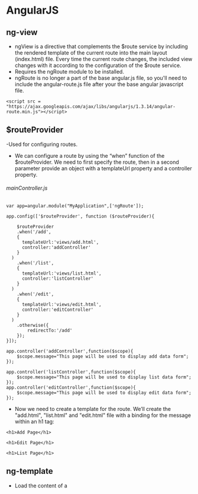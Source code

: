 # AngularJS 

## ng-view 

- ngView is a directive that complements the $route service by including the rendered template of the current route into the main layout (index.html) file. Every time the current route changes, the included view changes with it according to the configuration of the $route service.
- Requires the ngRoute module to be installed.
- ngRoute is no longer a part of the base angular.js file, so you'll need to include the angular-route.js file after your the base angular javascript file.
```
<script src = "https://ajax.googleapis.com/ajax/libs/angularjs/1.3.14/angular-route.min.js"></script>
```
## $routeProvider

-Used for configuring routes.

- We can configure a route by using the “when” function of the $routeProvider. We need to first specify the route, then in a second parameter provide an object with a templateUrl property and a controller property.

###### mainController.js
```
var app=angular.module("MyApplication",['ngRoute']);

app.config(['$routeProvider', function ($routeProvider){
	
	$routeProvider
	.when('/add',
    {
      templateUrl:'views/add.html',
      controller:'addController'
    }
  )
	.when('/list',
    {
      templateUrl:'views/list.html',
      controller:'listController'
    }
  )
	.when('/edit',
    {
      templateUrl:'views/edit.html',
      controller:'editController'
    }
  )
	.otherwise({
		redirectTo:'/add'
	});	
}]);

app.controller('addController',function($scope){
	$scope.message="This page will be used to display add data form";
});

app.controller('listController',function($scope){
	$scope.message="This page will be used to display list data form";
});
app.controller('editController',function($scope){
	$scope.message="This page will be used to display edit data form";
});
```
- Now we need to create a template for the route. We’ll create the "add.html", "list.html" and "edit.html" file with a binding for the message within an h1 tag:
```
<h1>Add Page</h1>
```
```
<h1>Edit Page</h1>
```
```
<h1>List Page</h1>
```
## ng-template

- Load the content of a <script> element into $templateCache, so that the template can be used by ngInclude, ngView, or directives. 
- The type of the <script> element must be specified as text/ng-template, and a cache name for the template must be assigned through the element's id, which can then be used as a directive's templateUrl.

###### index.html
```
<!DOCTYPE html>
<html>
<head>
	<title></title>
	<!-- <script type="text/javascript" src="Scripts/angular.min.js"></script>
	<script type="text/javascript" src="Scripts/angular-route.min.js"></script>  -->
	<script src = "https://ajax.googleapis.com/ajax/libs/angularjs/1.3.14/angular.min.js"></script>
        <script src = "https://ajax.googleapis.com/ajax/libs/angularjs/1.3.14/angular-route.min.js"></script>
	<script type="text/javascript" src="controller/mainController.js"></script>
</head>
<body ng-app="MyApplication">
<table>
	<tr>
		<td><a href="#add">Add View</a></td>
		<td><a href="#list">List View</a></td>
		<td><a href="#edit">Edit View</a></td>
	</tr>		
</table>
<div ng-view></div>
<script type="text/ng-template" id="add.html">
	<h2>Add</h2>
	{{message}}
</script>
<script type="text/ng-template" id="list.html">
	<h2>List</h2>
	{{message}}
</script>
<script type="text/ng-template" id="edit.html">
	<h2>Edit</h2>
	{{message}}
</script>
</body>
</html>
```
## Dependency Injection
- Dependency Injection (DI) is a software design pattern that deals with how components get hold of their dependencies.
- The AngularJS injector subsystem is in charge of creating components, resolving their dependencies, and providing them to other components as requested.

###### Using Dependency Injection
- Components such as services, directives, filters, and animations are defined by an injectable factory method or constructor function. These components can be injected with "service" and "value" components as dependencies.
- Controllers are defined by a constructor function, which can be injected with any of the "service" and "value" components as dependencies, but they can also be provided with special dependencies.

###### Understanding Value Recipe

- Let's say that we want to have a very simple service called "clientId" that provides a string representing an authentication id used for some remote API. You would define it like this:
```
var myApp = angular.module('myApp', []);
myApp.value('clientId', 'a12345654321x');
```
- Notice how we created an AngularJS module called myApp, and specified that this module definition contains a "recipe" for constructing the clientId service, which is a simple string in this case.
- And this is how you would display it via AngularJS's data-binding:
```
myApp.controller('DemoController', ['clientId', function DemoController(clientId) {
  this.clientId = clientId;
}]);
```
```
<html ng-app="myApp">
  <body ng-controller="DemoController as demo">
    Client ID: {{demo.clientId}}
  </body>
</html>
```
###### Understanding Factory Recipe
- The Value recipe is very simple to write, but lacks some important features we often need when creating services. Let's now look at the Value recipe's more powerful sibling, the Factory. The Factory recipe adds the following abilities:

  - ability to use other services (have dependencies)
  - service initialization
  - delayed/lazy initialization

- The Factory recipe constructs a new service using a function with zero or more arguments (these are dependencies on other services). The return value of this function is the service instance created by this recipe.
- Note: All services in AngularJS are singletons. That means that the injector uses each recipe at most once to create the object. The injector then caches the reference for all future needs.
- Since a Factory is a more powerful version of the Value recipe, the same service can be constructed with it. Using our previous clientId Value recipe example, we can rewrite it as a Factory recipe like this:
```
myApp.factory('clientId', function clientIdFactory() {
  return 'a12345654321x';
});
```
- But given that the token is just a string literal, sticking with the Value recipe is still more appropriate as it makes the code easier to follow.
- Let's say, however, that we would also like to create a service that computes a token used for authentication against a remote API. This token will be called apiToken and will be computed based on the clientId value and a secret stored in the browser's local storage:
```
myApp.factory('apiToken', ['clientId', function apiTokenFactory(clientId) {
  var encrypt = function(data1, data2) {
    // NSA-proof encryption algorithm:
    return (data1 + ':' + data2).toUpperCase();
  };

  var secret = window.localStorage.getItem('myApp.secret');
  var apiToken = encrypt(clientId, secret);

  return apiToken;
}]);
```
> Best Practice: name the factory functions as <serviceId>Factory (e.g., apiTokenFactory). While this naming convention is not required, it helps when navigating the codebase or looking at stack traces in the debugger.
- Just like with the Value recipe, the Factory recipe can create a service of any type, whether it be a primitive, object literal, function, or even an instance of a custom type.

###### Service Recipe

- The Service recipe produces a service just like the Value or Factory recipes, but it does so by invoking a constructor with the new operator. The constructor can take zero or more arguments, which represent dependencies needed by the instance of this type.
- Note: Service recipes follow a design pattern called constructor injection.
- It provides us method to keep data across the lifetime of the angular app
- It provides us method to communicate data across the controllers in a consistent way
- This is a singleton object and it gets instantiated only once per application
- It is used to organize and share data and functions across the application
- Two main execution characteristics of angular services are that they are singleton and lazy instantiated.
```
<script type="text/javascript">
app.service('Calculator',function(){
		this.square=function(a){
		return a*a;
	}
});

app.controller('MyCalcController',function($scope,Calculator){
	$scope.findSquare=function(){
		$scope.result=Calculator.square($scope.number);
	};
});
</script>
```
```
<body ng-app="MyApplication">	
	<div ng-controller="MyCalcController">
		Enter Number : <input type="text" ng-model="number"/><br/>
		&nbsp;&nbsp;&nbsp;<button ng-click="findSquare()">Square</button><br/>
		Result : <span>{{result}}</span>
	</div>
</body>
```
[Contact Manager Demo Using Service](https://github.com/kotlintpoint/AngularJS/blob/master/ContactManagerService.md)

# Scopes 

- The scope is the binding part between the HTML (view) and the JavaScript (controller).
- The scope is a JavaScript object with properties and methods, which are available for both the view and the controller.
- Then the scope is the Model.
```
<div ng-app="myApp" ng-controller="myCtrl">

<h1>{{username}}</h1>

</div>

<script>
var app = angular.module('myApp', []);

app.controller('myCtrl', function($scope) {
    $scope.username = "KotlinTpoint";
});
</script>
```
###### Another Example using Scope
```
<script>
angular.module('scopeExample', [])
.controller('MyController', ['$scope', function($scope) {
  $scope.username = 'World';

  $scope.sayHello = function() {
    $scope.greeting = 'Hello ' + $scope.username + '!';
  };
}]);
</script>
<body ng-app="scopeExample">
  <div ng-controller="MyController">
  Your name:
    <input type="text" ng-model="username">
    <button ng-click='sayHello()'>greet</button>
  <hr>
  {{greeting}}
</div>
</body>
```
# Controller

- In AngularJS, a Controller is defined by a JavaScript constructor function that is used to augment the AngularJS Scope.
- When a Controller is attached to the DOM via the ng-controller directive, AngularJS will instantiate a new Controller object, using the specified Controller's constructor function. 
- If the controller has been attached using the "controller as" syntax then the controller instance will be assigned to a property on the new scope.
- Use controllers to:
	- Set up the initial state of the $scope object.
	- Add behavior to the $scope object.

###### Setting up initial state of $scope object
```
var myApp = angular.module('myApp',[]);

myApp.controller('GreetingController', ['$scope', function($scope) {
  $scope.greeting = 'Hello World!';
}]);
......
<div ng-controller="GreetingController">
  {{ greeting }}
</div>
```
###### Another Example
```
<script type="text/javascript">
	var app=angular.module("MyApp",[]);
	app.controller("MyCtrl",function($scope){
		$scope.firstName='Ankit';
		$scope.lastName='Sodha';
		$scope.fullName=function(){
			return $scope.firstName+" "+$scope.lastName;
		}
	});
</script>
....
<body ng-app="MyApp" ng-controller="MyCtrl">
	<input type="text" ng-model="firstName"><br>
	<input type="text" ng-model="lastName"><br>
	<div>{{fullName()}}</div>
</body>	
```
# Directives in Angular JS
- At a high level, directives are markers on a DOM element (such as an attribute, element name, comment or CSS class) that tell AngularJS's HTML compiler ($compile) to attach a specified behavior to that DOM element (e.g. via event listeners), or even to transform the DOM element and its children.
- AngularJS comes with a set of these directives built-in, like ngBind, ngModel, and ngClass. Much like you create controllers and services, you can create your own directives for AngularJS to use. 
- When AngularJS bootstraps your application, the HTML compiler traverses the DOM matching directives against the DOM elements.
- [Angular Js Built-in directives](http://www.techstrikers.com/AngularJS/angularjs-built-in-directives.php)
